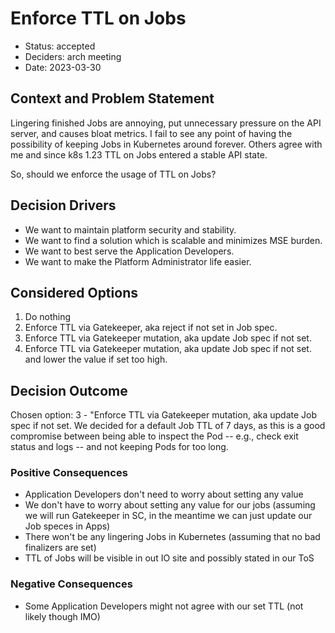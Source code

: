 # Enforce TTL on Jobs

- Status: accepted
- Deciders: arch meeting
- Date: 2023-03-30

## Context and Problem Statement

Lingering finished Jobs are annoying, put unnecessary pressure on the API server, and causes bloat metrics.
I fail to see any point of having the possibility of keeping Jobs in Kubernetes around forever.
Others agree with me and since k8s 1.23 TTL on Jobs entered a stable API state.

So, should we enforce the usage of TTL on Jobs?

## Decision Drivers

- We want to maintain platform security and stability.
- We want to find a solution which is scalable and minimizes MSE burden.
- We want to best serve the Application Developers.
- We want to make the Platform Administrator life easier.

## Considered Options

1. Do nothing
1. Enforce TTL via Gatekeeper, aka reject if not set in Job spec.
1. Enforce TTL via Gatekeeper mutation, aka update Job spec if not set.
1. Enforce TTL via Gatekeeper mutation, aka update Job spec if not set. and lower the value if set too high.

## Decision Outcome

Chosen option: 3 - "Enforce TTL via Gatekeeper mutation, aka update Job spec if not set.
We decided for a default Job TTL of 7 days, as this is a good compromise between being able to inspect the Pod -- e.g., check exit status and logs -- and not keeping Pods for too long.

### Positive Consequences

- Application Developers don't need to worry about setting any value
- We don't have to worry about setting any value for our jobs (assuming we will run Gatekeeper in SC, in the meantime we can just update our Job speces in Apps)
- There won't be any lingering Jobs in Kubernetes (assuming that no bad finalizers are set)
- TTL of Jobs will be visible in out IO site and possibly stated in our ToS

### Negative Consequences

- Some Application Developers might not agree with our set TTL (not likely though IMO)
